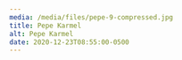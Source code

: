 ```yaml
---
media: /media/files/pepe-9-compressed.jpg
title: Pepe Karmel
alt: Pepe Karmel
date: 2020-12-23T08:55:00-0500
---
```

